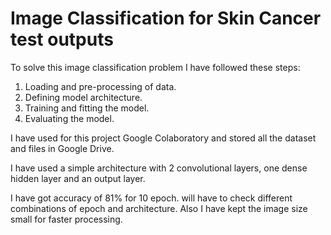 # Image Classification for Skin Cancer test outputs
To solve this image classification problem I have followed these steps:
1. Loading and pre-processing of data.
2. Defining model architecture.
3. Training and fitting the model.
4. Evaluating the model.

I have used for this project Google Colaboratory and stored all the dataset and files in Google Drive.

I have used a simple architecture with 2 convolutional layers, one dense hidden layer and an output layer.

I have got accuracy of 81% for 10 epoch. will have to check different combinations of epoch and architecture. Also I have kept the image size small for faster processing. 
